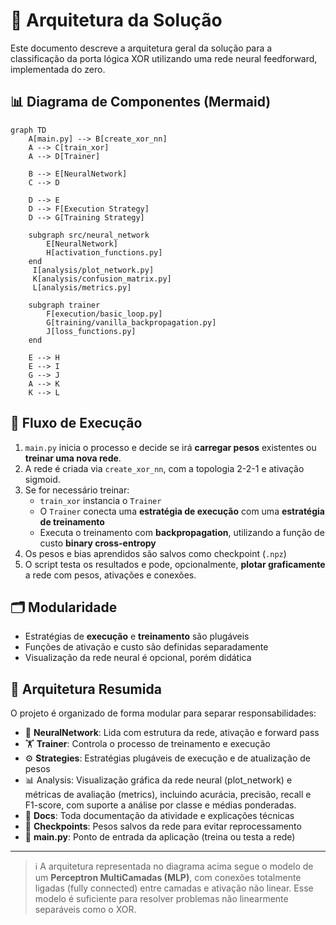 # 🧱 Arquitetura da Solução

Este documento descreve a arquitetura geral da solução para a classificação da porta lógica XOR utilizando uma rede neural feedforward, implementada do zero.


## 📊 Diagrama de Componentes (Mermaid)

```mermaid
graph TD
    A[main.py] --> B[create_xor_nn]
    A --> C[train_xor]
    A --> D[Trainer]

    B --> E[NeuralNetwork]
    C --> D

    D --> E
    D --> F[Execution Strategy]
    D --> G[Training Strategy]

    subgraph src/neural_network
        E[NeuralNetwork]
        H[activation_functions.py]
    end
     I[analysis/plot_network.py]
     K[analysis/confusion_matrix.py]
     L[analysis/metrics.py]

    subgraph trainer
        F[execution/basic_loop.py]
        G[training/vanilla_backpropagation.py]
        J[loss_functions.py]
    end

    E --> H
    E --> I
    G --> J
    A --> K
    K --> L
```


## 🧠 Fluxo de Execução

1. `main.py` inicia o processo e decide se irá **carregar pesos** existentes ou **treinar uma nova rede**.
2. A rede é criada via `create_xor_nn`, com a topologia 2-2-1 e ativação sigmoid.
3. Se for necessário treinar:
   - `train_xor` instancia o `Trainer`
   - O `Trainer` conecta uma **estratégia de execução** com uma **estratégia de treinamento**
   - Executa o treinamento com **backpropagation**, utilizando a função de custo **binary cross-entropy**
4. Os pesos e bias aprendidos são salvos como checkpoint (`.npz`)
5. O script testa os resultados e pode, opcionalmente, **plotar graficamente** a rede com pesos, ativações e conexões.


## 🗂️ Modularidade

- Estratégias de **execução** e **treinamento** são plugáveis
- Funções de ativação e custo são definidas separadamente
- Visualização da rede neural é opcional, porém didática

## 🧱 Arquitetura Resumida

O projeto é organizado de forma modular para separar responsabilidades:

- 🧠 **NeuralNetwork**: Lida com estrutura da rede, ativação e forward pass
- 🏋️ **Trainer**: Controla o processo de treinamento e execução
- ⚙️ **Strategies**: Estratégias plugáveis de execução e de atualização de pesos
- 📊 Analysis: Visualização gráfica da rede neural (plot_network) e métricas de avaliação (metrics), incluindo acurácia, precisão, recall e F1-score, com suporte a análise por classe e médias ponderadas.
- 📁 **Docs**: Toda documentação da atividade e explicações técnicas
- 💾 **Checkpoints**: Pesos salvos da rede para evitar reprocessamento
- 🚀 **main.py**: Ponto de entrada da aplicação (treina ou testa a rede)

---

> ℹ️ A arquitetura representada no diagrama acima segue o modelo de um **Perceptron MultiCamadas (MLP)**, com conexões totalmente ligadas (fully connected) entre camadas e ativação não linear. Esse modelo é suficiente para resolver problemas não linearmente separáveis como o XOR.
